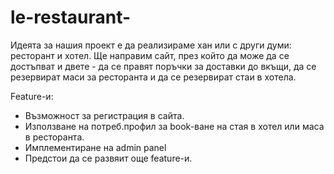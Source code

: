 # le-restaurant-

Идеята за нашия проект е да реализираме хан или с други думи: ресторант и хотел. 
Ще направим сайт, през който да може да се достъпват и двете - да се правят поръчки за доставки до вкъщи, да се резервират маси за ресторанта и да се резервират стаи в хотела. 

Feature-и:
- Възможност за регистрация в сайта.
- Използване на потреб.профил за book-ване на стая в хотел или маса в ресторанта.
- Имплементиране на admin panel
- Предстои да се развяит още feature-и.
